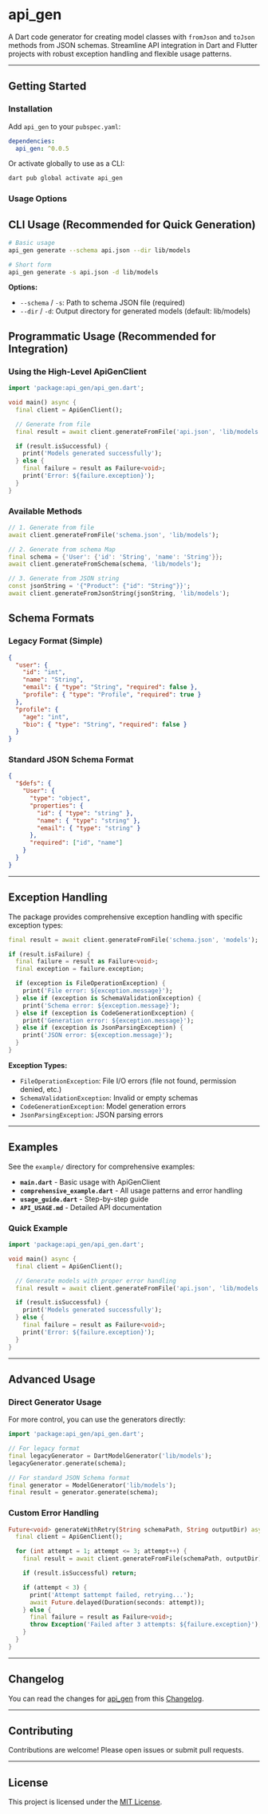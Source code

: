 # api_gen

A Dart code generator for creating model classes with `fromJson` and `toJson` methods from JSON schemas. Streamline API integration in Dart and Flutter projects with robust exception handling and flexible usage patterns.

---

## Getting Started

### Installation

Add `api_gen` to your `pubspec.yaml`:

```yaml
dependencies:
  api_gen: ^0.0.5
```

Or activate globally to use as a CLI:

```sh
dart pub global activate api_gen
```

### Usage Options

## CLI Usage (Recommended for Quick Generation)

```sh
# Basic usage
api_gen generate --schema api.json --dir lib/models

# Short form
api_gen generate -s api.json -d lib/models
```

**Options:**

- `--schema` / `-s`: Path to schema JSON file (required)
- `--dir` / `-d`: Output directory for generated models (default: lib/models)

## Programmatic Usage (Recommended for Integration)

### Using the High-Level ApiGenClient

```dart
import 'package:api_gen/api_gen.dart';

void main() async {
  final client = ApiGenClient();

  // Generate from file
  final result = await client.generateFromFile('api.json', 'lib/models');

  if (result.isSuccessful) {
    print('Models generated successfully');
  } else {
    final failure = result as Failure<void>;
    print('Error: ${failure.exception}');
  }
}
```

### Available Methods

```dart
// 1. Generate from file
await client.generateFromFile('schema.json', 'lib/models');

// 2. Generate from schema Map
final schema = {'User': {'id': 'String', 'name': 'String'}};
await client.generateFromSchema(schema, 'lib/models');

// 3. Generate from JSON string
const jsonString = '{"Product": {"id": "String"}}';
await client.generateFromJsonString(jsonString, 'lib/models');
```

## Schema Formats

### Legacy Format (Simple)

```json
{
  "user": {
    "id": "int",
    "name": "String",
    "email": { "type": "String", "required": false },
    "profile": { "type": "Profile", "required": true }
  },
  "profile": {
    "age": "int",
    "bio": { "type": "String", "required": false }
  }
}
```

### Standard JSON Schema Format

```json
{
  "$defs": {
    "User": {
      "type": "object",
      "properties": {
        "id": { "type": "string" },
        "name": { "type": "string" },
        "email": { "type": "string" }
      },
      "required": ["id", "name"]
    }
  }
}
```

---

## Exception Handling

The package provides comprehensive exception handling with specific exception types:

```dart
final result = await client.generateFromFile('schema.json', 'models');

if (result.isFailure) {
  final failure = result as Failure<void>;
  final exception = failure.exception;

  if (exception is FileOperationException) {
    print('File error: ${exception.message}');
  } else if (exception is SchemaValidationException) {
    print('Schema error: ${exception.message}');
  } else if (exception is CodeGenerationException) {
    print('Generation error: ${exception.message}');
  } else if (exception is JsonParsingException) {
    print('JSON error: ${exception.message}');
  }
}
```

**Exception Types:**

- `FileOperationException`: File I/O errors (file not found, permission denied, etc.)
- `SchemaValidationException`: Invalid or empty schemas
- `CodeGenerationException`: Model generation errors
- `JsonParsingException`: JSON parsing errors

---

## Examples

See the `example/` directory for comprehensive examples:

- **`main.dart`** - Basic usage with ApiGenClient
- **`comprehensive_example.dart`** - All usage patterns and error handling
- **`usage_guide.dart`** - Step-by-step guide
- **`API_USAGE.md`** - Detailed API documentation

### Quick Example

```dart
import 'package:api_gen/api_gen.dart';

void main() async {
  final client = ApiGenClient();

  // Generate models with proper error handling
  final result = await client.generateFromFile('api.json', 'lib/models');

  if (result.isSuccessful) {
    print('Models generated successfully');
  } else {
    final failure = result as Failure<void>;
    print('Error: ${failure.exception}');
  }
}
```

---

## Advanced Usage

### Direct Generator Usage

For more control, you can use the generators directly:

```dart
import 'package:api_gen/api_gen.dart';

// For legacy format
final legacyGenerator = DartModelGenerator('lib/models');
legacyGenerator.generate(schema);

// For standard JSON Schema format
final generator = ModelGenerator('lib/models');
final result = generator.generate(schema);
```

### Custom Error Handling

```dart
Future<void> generateWithRetry(String schemaPath, String outputDir) async {
  final client = ApiGenClient();

  for (int attempt = 1; attempt <= 3; attempt++) {
    final result = await client.generateFromFile(schemaPath, outputDir);

    if (result.isSuccessful) return;

    if (attempt < 3) {
      print('Attempt $attempt failed, retrying...');
      await Future.delayed(Duration(seconds: attempt));
    } else {
      final failure = result as Failure<void>;
      throw Exception('Failed after 3 attempts: ${failure.exception}');
    }
  }
}
```

---

## Changelog

You can read the changes for [api_gen](https://pub.dev/packages/api_gen) from this [Changelog](CHANGELOG.md).

---

## Contributing

Contributions are welcome! Please open issues or submit pull requests.

---

## License

This project is licensed under the [MIT License](https://github.com/mrrda1969/api_gen?tab=MIT-1-ov-file#).
